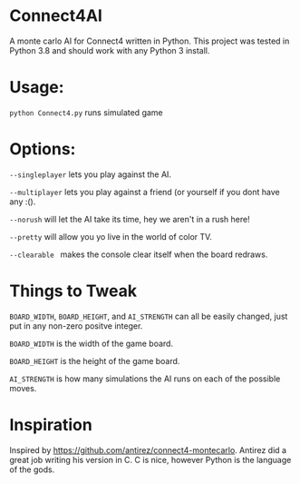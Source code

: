 # Connect4AI
A monte carlo AI for Connect4 written in Python. This project was tested in Python 3.8 and should work with any Python 3 install.

# Usage:
  ```python Connect4.py``` runs simulated game
  
# Options:
 ``` --singleplayer ``` lets you play against the AI.
 
 ``` --multiplayer ``` lets you play against a friend (or yourself if you dont have any :().

  ``` --norush ``` will let the AI take its time, hey we aren't in a rush here!
  
  ``` --pretty ``` will allow you yo live in the world of color TV.
  
  ``` --clearable  ``` makes the console clear itself when the board redraws.

# Things to Tweak
```BOARD_WIDTH```, ```BOARD_HEIGHT```, and ```AI_STRENGTH``` can all be easily changed, just put in any non-zero positve integer.

``` BOARD_WIDTH ``` is the width of the game board.

``` BOARD_HEIGHT ``` is the height of the game board.

``` AI_STRENGTH ``` is how many simulations the AI runs on each of the possible moves.
  
# Inspiration
Inspired by https://github.com/antirez/connect4-montecarlo. Antirez did a great job writing his version in C. C is nice, however Python is the language of the gods.
